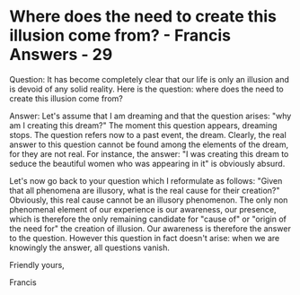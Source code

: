 # Where does the need to create this illusion come from? - Francis Answers - 29

  

Question: It has become completely clear that our life is only an illusion and is devoid of any solid reality. Here is the question: where does the need to create this illusion come from?

  

Answer: Let's assume that I am dreaming and that the question arises: &quot;why am I creating this dream?&quot; The moment this question appears, dreaming stops. The question refers now to a past event, the dream. Clearly, the real answer to this question cannot be found among the elements of the dream, for they are not real. For instance, the answer: &quot;I was creating this dream to seduce the beautiful women who was appearing in it&quot; is obviously absurd.&nbsp;

  

Let's now go back to your question which I reformulate as follows: &quot;Given that all phenomena are illusory, what is the real cause for their creation?&quot; Obviously, this real cause cannot be an illusory phenomenon. The only non phenomenal element of our experience is our awareness, our presence, which is therefore the only remaining candidate for &quot;cause of&quot; or &quot;origin of the need for&quot; the creation of illusion. Our awareness is therefore the answer to the question. However this question in fact doesn't arise: when we are knowingly the answer, all questions vanish.

  

Friendly yours,

  

Francis

  

